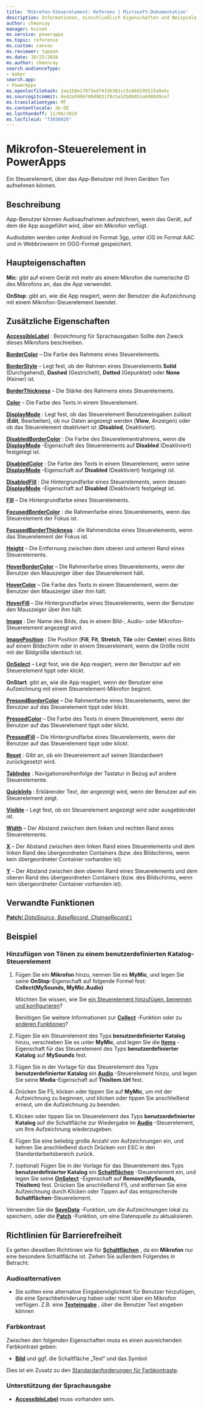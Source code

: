 ```yaml
---
title: 'Mikrofon-Steuerelement: Referenz | Microsoft-Dokumentation'
description: Informationen, einschließlich Eigenschaften und Beispiele, zum Mikrofon-Steuerelement
author: chmoncay
manager: kvivek
ms.service: powerapps
ms.topic: reference
ms.custom: canvas
ms.reviewer: tapanm
ms.date: 10/25/2016
ms.author: chmoncay
search.audienceType:
- maker
search.app:
- PowerApps
ms.openlocfilehash: 2ae158e17873ed7433b301cc5c88d195515a9a5c
ms.sourcegitcommit: 8e42a5996799d9831f8c5a52b0b051a6088d9ce7
ms.translationtype: MT
ms.contentlocale: de-DE
ms.lasthandoff: 11/06/2019
ms.locfileid: "73650426"
---
```

# <a name="microphone-control-in-powerapps"></a>Mikrofon-Steuerelement in PowerApps
Ein Steuerelement, über das App-Benutzer mit ihren Geräten Ton aufnehmen können.

## <a name="description"></a>Beschreibung
App-Benutzer können Audioaufnahmen aufzeichnen, wenn das Gerät, auf dem die App ausgeführt wird, über ein Mikrofon verfügt.

Audiodaten werden unter Android im Format 3gp, unter iOS im Format AAC und in Webbrowsern im OGG-Format gespeichert.

## <a name="key-properties"></a>Haupteigenschaften
**Mic**: gibt auf einem Gerät mit mehr als einem Mikrofon die numerische ID des Mikrofons an, das die App verwendet.

**OnStop**: gibt an, wie die App reagiert, wenn der Benutzer die Aufzeichnung mit einem Mikrofon-Steuerelement beendet.

## <a name="additional-properties"></a>Zusätzliche Eigenschaften
**[AccessibleLabel](properties-accessibility.md)** : Bezeichnung für Sprachausgaben Sollte den Zweck dieses Mikrofons beschreiben.

**[BorderColor](properties-color-border.md)** – Die Farbe des Rahmens eines Steuerelements.

**[BorderStyle](properties-color-border.md)** – Legt fest, ob der Rahmen eines Steuerelements **Solid** (Durchgehend), **Dashed** (Gestrichelt), **Dotted** (Gepunktet) oder **None** (Keiner) ist.

**[BorderThickness](properties-color-border.md)** – Die Stärke des Rahmens eines Steuerelements.

**[Color](properties-color-border.md)** – Die Farbe des Texts in einem Steuerelement.

**[DisplayMode](properties-core.md)** : Legt fest, ob das Steuerelement Benutzereingaben zulässt (**Edit**, Bearbeiten), ob nur Daten angezeigt werden (**View**, Anzeigen) oder ob das Steuerelement deaktiviert ist (**Disabled**, Deaktiviert).

**[DisabledBorderColor](properties-color-border.md)** : Die Farbe des Steuerelementrahmens, wenn die **[DisplayMode](properties-core.md)** -Eigenschaft des Steuerelements auf **Disabled** (Deaktiviert) festgelegt ist.

**[DisabledColor](properties-color-border.md)** : Die Farbe des Texts in einem Steuerelement, wenn seine **[DisplayMode](properties-core.md)** -Eigenschaft auf **Disabled** (Deaktiviert) festgelegt ist.

**[DisabledFill](properties-color-border.md)** : Die Hintergrundfarbe eines Steuerelements, wenn dessen **[DisplayMode](properties-core.md)** -Eigenschaft auf **Disabled** (Deaktiviert) festgelegt ist.

**[Fill](properties-color-border.md)** – Die Hintergrundfarbe eines Steuerelements.

**[FocusedBorderColor](properties-color-border.md)** : die Rahmenfarbe eines Steuerelements, wenn das Steuerelement der Fokus ist.

**[FocusedBorderThickness](properties-color-border.md)** : die Rahmendicke eines Steuerelements, wenn das Steuerelement der Fokus ist.

**[Height](properties-size-location.md)** – Die Entfernung zwischen dem oberen und unteren Rand eines Steuerelements.

**[HoverBorderColor](properties-color-border.md)** – Die Rahmenfarbe eines Steuerelements, wenn der Benutzer den Mauszeiger über das Steuerelement hält.

**[HoverColor](properties-color-border.md)** – Die Farbe des Texts in einem Steuerelement, wenn der Benutzer den Mauszeiger über ihm hält.

**[HoverFill](properties-color-border.md)** – Die Hintergrundfarbe eines Steuerelements, wenn der Benutzer den Mauszeiger über ihm hält.

**[Image](properties-visual.md)** : Der Name des Bilds, das in einem Bild-, Audio- oder Mikrofon-Steuerelement angezeigt wird.

**[ImagePosition](properties-visual.md)** : Die Position (**Fill**, **Fit**, **Stretch**, **Tile** oder **Center**) eines Bilds auf einem Bildschirm oder in einem Steuerelement, wenn die Größe nicht mit der Bildgröße identisch ist.

**[OnSelect](properties-core.md)** – Legt fest, wie die App reagiert, wenn der Benutzer auf ein Steuerelement tippt oder klickt.

**OnStart**: gibt an, wie die App reagiert, wenn der Benutzer eine Aufzeichnung mit einem Steuerelement-Mikrofon beginnt.

**[PressedBorderColor](properties-color-border.md)** – Die Rahmenfarbe eines Steuerelements, wenn der Benutzer auf das Steuerelement tippt oder klickt.

**[PressedColor](properties-color-border.md)** – Die Farbe des Texts in einem Steuerelement, wenn der Benutzer auf das Steuerelement tippt oder klickt.

**[PressedFill](properties-color-border.md)** – Die Hintergrundfarbe eines Steuerelements, wenn der Benutzer auf das Steuerelement tippt oder klickt.

**[Reset](properties-core.md)** : Gibt an, ob ein Steuerelement auf seinen Standardwert zurückgesetzt wird.

**[TabIndex](properties-accessibility.md)** : Navigationsreihenfolge der Tastatur in Bezug auf andere Steuerelemente.

**[QuickInfo](properties-core.md)** : Erklärender Text, der angezeigt wird, wenn der Benutzer auf ein Steuerelement zeigt.

**[Visible](properties-core.md)** – Legt fest, ob ein Steuerelement angezeigt wird oder ausgeblendet ist.

**[Width](properties-size-location.md)** – Der Abstand zwischen dem linken und rechten Rand eines Steuerelements.

**[X](properties-size-location.md)** – Der Abstand zwischen dem linken Rand eines Steuerelements und dem linken Rand des übergeordneten Containers (bzw. des Bildschirms, wenn kein übergeordneter Container vorhanden ist).

**[Y](properties-size-location.md)** – Der Abstand zwischen dem oberen Rand eines Steuerelements und dem oberen Rand des übergeordneten Containers (bzw. des Bildschirms, wenn kein übergeordneter Container vorhanden ist).

## <a name="related-functions"></a>Verwandte Funktionen
[**Patch**( *DataSource*, *BaseRecord*, *ChangeRecord* )](../functions/function-patch.md)

## <a name="example"></a>Beispiel
### <a name="add-sounds-to-a-custom-gallery-control"></a>Hinzufügen von Tönen zu einem benutzerdefinierten Katalog-Steuerelement
1. Fügen Sie ein **Mikrofon** hinzu, nennen Sie es **MyMic**, und legen Sie seine **OnStop**-Eigenschaft auf folgende Formel fest:<br>
   **Collect(MySounds, MyMic.Audio)**

    Möchten Sie wissen, wie Sie [ein Steuerelement hinzufügen, benennen und konfigurieren](../add-configure-controls.md)?

    Benötigen Sie weitere Informationen zur **[Collect](../functions/function-clear-collect-clearcollect.md)** -Funktion oder zu [anderen Funktionen](../formula-reference.md)?
2. Fügen Sie ein Steuerelement des Typs **benutzerdefinierter Katalog** hinzu, verschieben Sie es unter **MyMic**, und legen Sie die **[Items](properties-core.md)** -Eigenschaft für das Steuerelement des Typs **benutzerdefinierter Katalog** auf **MySounds** fest.
3. Fügen Sie in der Vorlage für das Steuerelement des Typs **benutzerdefinierter Katalog** ein **[Audio](control-audio-video.md)** -Steuerelement hinzu, und legen Sie seine **Media**-Eigenschaft auf **ThisItem.Url** fest.
4. Drücken Sie F5, klicken oder tippen Sie auf **MyMic**, um mit der Aufzeichnung zu beginnen, und klicken oder tippen Sie anschließend erneut, um die Aufzeichnung zu beenden.
5. Klicken oder tippen Sie im Steuerelement des Typs **benutzerdefinierter Katalog** auf die Schaltfläche zur Wiedergabe im **[Audio](control-audio-video.md)** -Steuerelement, um Ihre Aufzeichnung wiederzugeben.
6. Fügen Sie eine beliebig große Anzahl von Aufzeichnungen ein, und kehren Sie anschließend durch Drücken von ESC in den Standardarbeitsbereich zurück.
7. (optional) Fügen Sie in der Vorlage für das Steuerelement des Typs **benutzerdefinierter Katalog** ein **[Schaltflächen](control-button.md)** -Steuerelement ein, und legen Sie seine  **[OnSelect](properties-core.md)** -Eigenschaft auf **Remove(MySounds, ThisItem)** fest. Drücken Sie anschließend F5, und entfernen Sie eine Aufzeichnung durch Klicken oder Tippen auf das entsprechende **Schaltflächen**-Steuerelement.

Verwenden Sie die  **[SaveData](../functions/function-savedata-loaddata.md)** -Funktion, um die Aufzeichnungen lokal zu speichern, oder die  **[Patch](../functions/function-patch.md)** -Funktion, um eine Datenquelle zu aktualisieren.


## <a name="accessibility-guidelines"></a>Richtlinien für Barrierefreiheit
Es gelten dieselben Richtlinien wie für **[Schaltflächen](control-button.md)** , da ein **Mikrofon** nur eine besondere Schaltfläche ist. Ziehen Sie außerdem Folgendes in Betracht:

### <a name="audio-alternatives"></a>Audioalternativen
* Sie sollten eine alternative Eingabemöglichkeit für Benutzer hinzufügen, die eine Sprachbehinderung haben oder nicht über ein Mikrofon verfügen. Z.B. eine **[Texteingabe](control-text-input.md)** , über die Benutzer Text eingeben können

### <a name="color-contrast"></a>Farbkontrast
Zwischen den folgenden Eigenschaften muss es einen ausreichenden Farbkontrast geben:
* **[Bild](properties-visual.md)** und ggf. die Schaltfläche „Text“ und das Symbol

Dies ist ein Zusatz zu den [Standardanforderungen für Farbkontraste](../accessible-apps-color.md).

### <a name="screen-reader-support"></a>Unterstützung der Sprachausgabe
* **[AccessibleLabel](properties-accessibility.md)** muss vorhanden sein.
